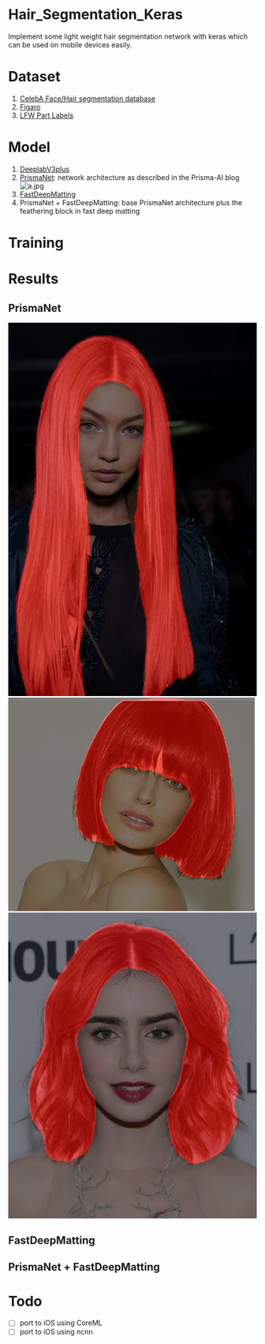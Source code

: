 # Hair_Segmentation_Keras
Implement some light weight hair segmentation network with keras which can be used on mobile devices easily.

# Dataset
1. [CelebA Face/Hair segmentation database](http://www.cs.ubbcluj.ro/~dadi/face-hair-segm-database.html)
2. [Figaro](http://www.eecs.qmul.ac.uk/~urm30/Figaro.html)
3. [LFW Part Labels](http://vis-www.cs.umass.edu/lfw/part_labels/)

# Model
1. [DeeplabV3plus]()
2. [PrismaNet](https://blog.prismalabs.ai/real-time-portrait-segmentation-on-smartphones-39c84f1b9e66): network architecture as described in the Prisma-AI blog
![a.jpg](https://cdn-images-1.medium.com/max/2400/1*y0S1deISIdDnbDhpqD4h4g.png)
3. [FastDeepMatting](https://arxiv.org/abs/1707.08289) 
4. PrismaNet + FastDeepMatting: base PrismaNet architecture plus the feathering block in fast deep matting

# Training

# Results
## PrismaNet
![0.jpg](https://github.com/ItchyHiker/Hair_Segmentation_Keras/blob/master/imgs/results/0.jpg)
![1.jpg](https://github.com/ItchyHiker/Hair_Segmentation_Keras/blob/master/imgs/results/1.jpg)
![2.jpg](https://github.com/ItchyHiker/Hair_Segmentation_Keras/blob/master/imgs/results/2.jpg)
## FastDeepMatting
## PrismaNet + FastDeepMatting



# Todo

- [ ] port to iOS using CoreML
- [ ] port to iOS using ncnn
